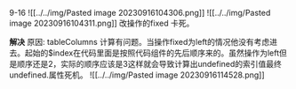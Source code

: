 9-16
![[../../img/Pasted image 20230916104306.png]]
![[../../img/Pasted image 20230916104311.png]]
改操作的fixed 卡死。

**解决**
原因: tableColumns 计算有问题。当操作fixed为left的情况他没有考虑进去。起始的$index在代码里面是按照代码组件的先后顺序来的。虽然操作为left但是顺序还是2，实际的顺序应该是3这样就会导致计算出undefined的索引值最终undefined.属性死机。
![[../../img/Pasted image 20230916114528.png]]